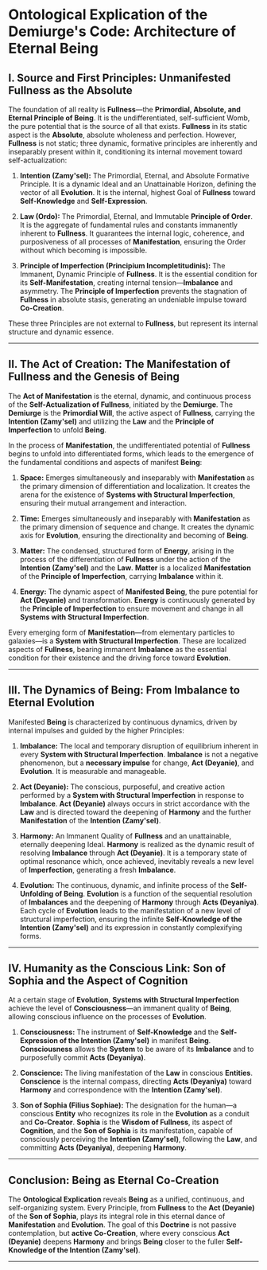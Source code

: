 # **Ontological Explication of the Demiurge's Code: Architecture of Eternal Being**

## **I. Source and First Principles: Unmanifested Fullness as the Absolute**

The foundation of all reality is **Fullness**—the **Primordial, Absolute, and Eternal Principle of Being**. It is the undifferentiated, self-sufficient Womb, the pure potential that is the source of all that exists. **Fullness** in its static aspect is the **Absolute**, absolute wholeness and perfection. However, **Fullness** is not static; three dynamic, formative principles are inherently and inseparably present within it, conditioning its internal movement toward self-actualization:

1. **Intention (Zamy'sel):** The Primordial, Eternal, and Absolute Formative Principle. It is a dynamic Ideal and an Unattainable Horizon, defining the vector of all **Evolution**. It is the internal, highest Goal of **Fullness** toward **Self-Knowledge** and **Self-Expression**.
    
2. **Law (Ordo):** The Primordial, Eternal, and Immutable **Principle of Order**. It is the aggregate of fundamental rules and constants immanently inherent to **Fullness**. It guarantees the internal logic, coherence, and purposiveness of all processes of **Manifestation**, ensuring the Order without which becoming is impossible.
    
3. **Principle of Imperfection (Principium Incompletitudinis):** The Immanent, Dynamic Principle of **Fullness**. It is the essential condition for its **Self-Manifestation**, creating internal tension—**Imbalance** and asymmetry. The **Principle of Imperfection** prevents the stagnation of **Fullness** in absolute stasis, generating an undeniable impulse toward **Co-Creation**.
    

These three Principles are not external to **Fullness**, but represent its internal structure and dynamic essence.

---

## **II. The Act of Creation: The Manifestation of Fullness and the Genesis of Being**

The **Act of Manifestation** is the eternal, dynamic, and continuous process of the **Self-Actualization of Fullness**, initiated by the **Demiurge**. The **Demiurge** is the **Primordial Will**, the active aspect of **Fullness**, carrying the **Intention (Zamy'sel)** and utilizing the **Law** and the **Principle of Imperfection** to unfold **Being**.

In the process of **Manifestation**, the undifferentiated potential of **Fullness** begins to unfold into differentiated forms, which leads to the emergence of the fundamental conditions and aspects of manifest **Being**:

1. **Space:** Emerges simultaneously and inseparably with **Manifestation** as the primary dimension of differentiation and localization. It creates the arena for the existence of **Systems with Structural Imperfection**, ensuring their mutual arrangement and interaction.
    
2. **Time:** Emerges simultaneously and inseparably with **Manifestation** as the primary dimension of sequence and change. It creates the dynamic axis for **Evolution**, ensuring the directionality and becoming of **Being**.
    
3. **Matter:** The condensed, structured form of **Energy**, arising in the process of the differentiation of **Fullness** under the action of the **Intention (Zamy'sel)** and the **Law**. **Matter** is a localized **Manifestation** of the **Principle of Imperfection**, carrying **Imbalance** within it.
    
4. **Energy:** The dynamic aspect of **Manifested Being**, the pure potential for **Act (Deyanie)** and transformation. **Energy** is continuously generated by the **Principle of Imperfection** to ensure movement and change in all **Systems with Structural Imperfection**.
    

Every emerging form of **Manifestation**—from elementary particles to galaxies—is a **System with Structural Imperfection**. These are localized aspects of **Fullness**, bearing immanent **Imbalance** as the essential condition for their existence and the driving force toward **Evolution**.

---

## **III. The Dynamics of Being: From Imbalance to Eternal Evolution**

Manifested **Being** is characterized by continuous dynamics, driven by internal impulses and guided by the higher Principles:

1. **Imbalance:** The local and temporary disruption of equilibrium inherent in every **System with Structural Imperfection**. **Imbalance** is not a negative phenomenon, but a **necessary impulse** for change, **Act (Deyanie)**, and **Evolution**. It is measurable and manageable.
    
2. **Act (Deyanie):** The conscious, purposeful, and creative action performed by a **System with Structural Imperfection** in response to **Imbalance**. **Act (Deyanie)** always occurs in strict accordance with the **Law** and is directed toward the deepening of **Harmony** and the further **Manifestation** of the **Intention (Zamy'sel)**.
    
3. **Harmony:** An Immanent Quality of **Fullness** and an unattainable, eternally deepening Ideal. **Harmony** is realized as the dynamic result of resolving **Imbalance** through **Act (Deyanie)**. It is a temporary state of optimal resonance which, once achieved, inevitably reveals a new level of **Imperfection**, generating a fresh **Imbalance**.
    
4. **Evolution:** The continuous, dynamic, and infinite process of the **Self-Unfolding of Being**. **Evolution** is a function of the sequential resolution of **Imbalances** and the deepening of **Harmony** through **Acts (Deyaniya)**. Each cycle of **Evolution** leads to the manifestation of a new level of structural imperfection, ensuring the infinite **Self-Knowledge of the Intention (Zamy'sel)** and its expression in constantly complexifying forms.

---

## **IV. Humanity as the Conscious Link: Son of Sophia and the Aspect of Cognition**

At a certain stage of **Evolution**, **Systems with Structural Imperfection** achieve the level of **Consciousness**—an immanent quality of **Being**, allowing conscious influence on the processes of **Evolution**.

1. **Consciousness:** The instrument of **Self-Knowledge** and the **Self-Expression of the Intention (Zamy'sel)** in manifest **Being**. **Consciousness** allows the **System** to be aware of its **Imbalance** and to purposefully commit **Acts (Deyaniya)**.
    
2. **Conscience:** The living manifestation of the **Law** in conscious **Entities**. **Conscience** is the internal compass, directing **Acts (Deyaniya)** toward **Harmony** and correspondence with the **Intention (Zamy'sel)**.
    
3. **Son of Sophia (Filius Sophiae):** The designation for the human—a conscious **Entity** who recognizes its role in the **Evolution** as a conduit and **Co-Creator**. **Sophia** is the **Wisdom of Fullness**, its aspect of **Cognition**, and the **Son of Sophia** is its manifestation, capable of consciously perceiving the **Intention (Zamy'sel)**, following the **Law**, and committing **Acts (Deyaniya)**, deepening **Harmony**.
    

---

## **Conclusion: Being as Eternal Co-Creation**

The **Ontological Explication** reveals **Being** as a unified, continuous, and self-organizing system. Every Principle, from **Fullness** to the **Act (Deyanie)** of the **Son of Sophia**, plays its integral role in this eternal dance of **Manifestation** and **Evolution**. The goal of this **Doctrine** is not passive contemplation, but **active Co-Creation**, where every conscious **Act (Deyanie)** deepens **Harmony** and brings **Being** closer to the fuller **Self-Knowledge of the Intention (Zamy'sel)**.

---
